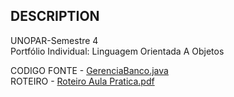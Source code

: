## DESCRIPTION
UNOPAR-Semestre 4  
Portfólio Individual: Linguagem Orientada A Objetos  

CODIGO FONTE - [GerenciaBanco.java](GerenciaBanco.java)  
ROTEIRO -  [Roteiro Aula Pratica.pdf](Roteiro%20Aula%20Pratica.pdf)  
